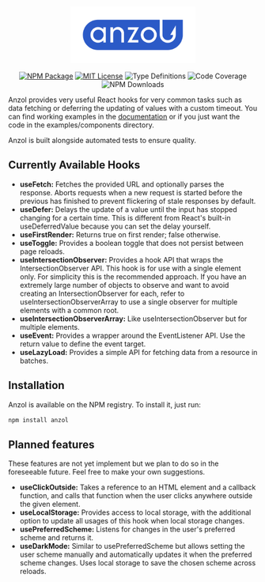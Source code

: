<div align="center">
  <picture>
    <source media="(prefers-color-scheme: dark)" srcset="assets/anzol_logo_white_clear_zone.svg">
    <source media="(prefers-color-scheme: light)" srcset="assets/anzol_logo_blue_clear_zone.svg">
    <img src="assets/anzol_logo_blue_clear_zone.svg" alt="" width="50%" height="50%">
  </picture>

[![NPM Package](https://img.shields.io/npm/v/anzol?style=flat-square&logo=npm)](https://www.npmjs.com/package/anzol)
[![MIT License](https://img.shields.io/github/license/konstantin-lukas/intl-currency-input?style=flat-square)](https://raw.githubusercontent.com/konstantin-lukas/intl-currency-input/main/LICENSE)
![Type Definitions](https://img.shields.io/npm/types/intl-currency-input?style=flat-square)
![Code Coverage](https://img.shields.io/coverallsCoverage/github/konstantin-lukas/anzol?style=flat-square)
![NPM Downloads](https://img.shields.io/npm/dm/anzol?style=flat-square)
</div>



Anzol provides very useful React hooks for very common tasks such as data fetching
or deferring the updating of values with a custom timeout. You can find working examples in the 
[documentation](https://konstantin-lukas.github.io/anzol/) or if you just want the code in the examples/components 
directory.

Anzol is built alongside automated tests to ensure quality.

## Currently Available Hooks
- <b>useFetch:</b> Fetches the provided URL and optionally parses the response. Aborts requests when a new request is
  started before the previous has finished to prevent flickering of stale responses by default.
- <b>useDefer:</b> Delays the update of a value until the input has stopped changing for a certain time. This is different 
  from React's built-in useDeferredValue because you can set the delay yourself.
- <b>useFirstRender:</b> Returns true on first render; false otherwise.
- <b>useToggle:</b> Provides a boolean toggle that does not persist between page reloads.
- <b>useIntersectionObserver:</b> Provides a hook API that wraps the IntersectionObserver API. This hook is for use with a single element only. For
  simplicity this is the recommended approach. If you have an extremely large number of objects to observe and want
  to avoid creating an IntersectionObserver for each, refer to useIntersectionObserverArray to use a single observer
  for multiple elements with a common root.
- <b>useIntersectionObserverArray:</b> Like useIntersectionObserver but for multiple elements.
- <b>useEvent:</b> Provides a wrapper around the EventListener API. Use the return value to define the event target.
- <b>useLazyLoad:</b> Provides a simple API for fetching data from a resource in batches.

## Installation
Anzol is available on the NPM registry. To install it, just run:
```bash
npm install anzol
```

## Planned features
These features are not yet implement but we plan to do so in the foreseeable future. Feel free to make your own 
suggestions.
- <b>useClickOutside:</b> Takes a reference to an HTML element and a callback function, and calls that function when the 
user clicks anywhere outside the given element.
- <b>useLocalStorage:</b> Provides access to local storage, with the additional option to update all usages of this hook 
when local storage changes.
- <b>usePreferredScheme:</b> Listens for changes in the user's preferred scheme and returns it.
- <b>useDarkMode:</b> Similar to usePreferredScheme but allows setting the user scheme manually and automatically 
updates it when the preferred scheme changes. Uses local storage to save the chosen scheme across reloads.